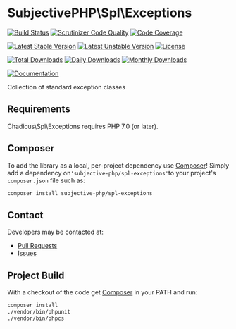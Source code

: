 # SubjectivePHP\Spl\Exceptions

[![Build Status](https://travis-ci.org/subjective-php/spl-exceptions.svg?branch=master)](https://travis-ci.org/subjective-php/spl-exceptions)
[![Scrutinizer Code Quality](https://scrutinizer-ci.com/g/subjective-php/spl-exceptions/badges/quality-score.png?b=master)](https://scrutinizer-ci.com/g/subjective-php/spl-exceptions/?branch=master)
[![Code Coverage](https://coveralls.io/repos/github/subjective-php/spl-exceptions/badge.svg?branch=master)](https://coveralls.io/github/subjective-php/spl-exceptions?branch=master)

[![Latest Stable Version](https://poser.pugx.org/subjective-php/spl-exceptions/v/stable)](https://packagist.org/packages/subjective-php/spl-exceptions)
[![Latest Unstable Version](https://poser.pugx.org/subjective-php/spl-exceptions/v/unstable)](https://packagist.org/packages/subjective-php/spl-exceptions)
[![License](https://poser.pugx.org/subjective-php/spl-exceptions/license)](https://packagist.org/packages/subjective-php/spl-exceptions)

[![Total Downloads](https://poser.pugx.org/subjective-php/spl-exceptions/downloads)](https://packagist.org/packages/subjective-php/spl-exceptions)
[![Daily Downloads](https://poser.pugx.org/subjective-php/spl-exceptions/d/daily)](https://packagist.org/packages/subjective-php/spl-exceptions)
[![Monthly Downloads](https://poser.pugx.org/subjective-php/spl-exceptions/d/monthly)](https://packagist.org/packages/subjective-php/spl-exceptions)

[![Documentation](https://img.shields.io/badge/reference-phpdoc-blue.svg?style=flat)](http://www.pholiophp.org/subjective-php/spl-exceptions)

Collection of standard exception classes

## Requirements

Chadicus\Spl\Exceptions requires PHP 7.0 (or later).

## Composer
To add the library as a local, per-project dependency use [Composer](http://getcomposer.org)! Simply add a dependency on`'subjective-php/spl-exceptions'`to your project's `composer.json` file such as:

```sh
composer install subjective-php/spl-exceptions
```

## Contact
Developers may be contacted at:

 * [Pull Requests](https://github.com/subjective-php/spl-exceptions/pulls)
 * [Issues](https://github.com/subjective-php/spl-exceptions/issues)

## Project Build
With a checkout of the code get [Composer](http://getcomposer.org) in your PATH and run:

```sh
composer install
./vendor/bin/phpunit
./vendor/bin/phpcs
```

